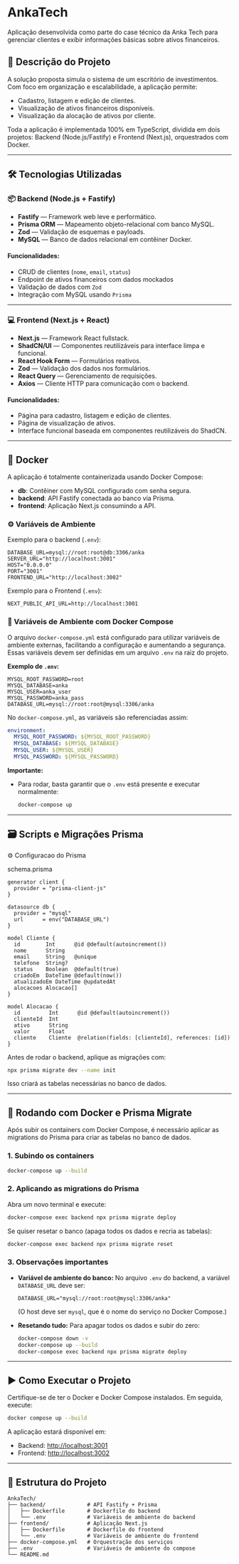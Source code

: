 # AnkaTech

Aplicação desenvolvida como parte do case técnico da Anka Tech para gerenciar clientes e exibir informações básicas sobre ativos financeiros.

## 🧠 Descrição do Projeto

A solução proposta simula o sistema de um escritório de investimentos. Com foco em organização e escalabilidade, a aplicação permite:

- Cadastro, listagem e edição de clientes.
- Visualização de ativos financeiros disponíveis.
- Visualização da alocação de ativos por cliente.

Toda a aplicação é implementada 100% em TypeScript, dividida em dois projetos: Backend (Node.js/Fastify) e Frontend (Next.js), orquestrados com Docker.

---

## 🛠️ Tecnologias Utilizadas

### 📦 Backend (Node.js + Fastify)

- **Fastify** — Framework web leve e performático.
- **Prisma ORM** — Mapeamento objeto-relacional com banco MySQL.
- **Zod** — Validação de esquemas e payloads.
- **MySQL** — Banco de dados relacional em contêiner Docker.

#### Funcionalidades:

- CRUD de clientes (`nome`, `email`, `status`)
- Endpoint de ativos financeiros com dados mockados
- Validação de dados com `Zod`
- Integração com MySQL usando `Prisma`

---

### 💻 Frontend (Next.js + React)

- **Next.js** — Framework React fullstack.
- **ShadCN/UI** — Componentes reutilizáveis para interface limpa e funcional.
- **React Hook Form** — Formulários reativos.
- **Zod** — Validação dos dados nos formulários.
- **React Query** — Gerenciamento de requisições.
- **Axios** — Cliente HTTP para comunicação com o backend.

#### Funcionalidades:

- Página para cadastro, listagem e edição de clientes.
- Página de visualização de ativos.
- Interface funcional baseada em componentes reutilizáveis do ShadCN.

---

## 🐳 Docker

A aplicação é totalmente containerizada usando Docker Compose:

- **db**: Contêiner com MySQL configurado com senha segura.
- **backend**: API Fastify conectada ao banco via Prisma.
- **frontend**: Aplicação Next.js consumindo a API.

### ⚙️ Variáveis de Ambiente

Exemplo para o backend (`.env`):

```
DATABASE_URL=mysql://root:root@db:3306/anka
SERVER_URL="http://localhost:3001"
HOST="0.0.0.0"
PORT="3001"
FRONTEND_URL="http://localhost:3002"
```

Exemplo para o Frontend (`.env`):

```
NEXT_PUBLIC_API_URL=http://localhost:3001

```

### 📄 Variáveis de Ambiente com Docker Compose

O arquivo `docker-compose.yml` está configurado para utilizar variáveis de ambiente externas, facilitando a configuração e aumentando a segurança.
Essas variáveis devem ser definidas em um arquivo `.env` na raiz do projeto.

**Exemplo de `.env`:**

```env
MYSQL_ROOT_PASSWORD=root
MYSQL_DATABASE=anka
MYSQL_USER=anka_user
MYSQL_PASSWORD=anka_pass
DATABASE_URL=mysql://root:root@mysql:3306/anka
```

No `docker-compose.yml`, as variáveis são referenciadas assim:

```yaml
environment:
  MYSQL_ROOT_PASSWORD: ${MYSQL_ROOT_PASSWORD}
  MYSQL_DATABASE: ${MYSQL_DATABASE}
  MYSQL_USER: ${MYSQL_USER}
  MYSQL_PASSWORD: ${MYSQL_PASSWORD}
```

**Importante:**

- Para rodar, basta garantir que o `.env` está presente e executar normalmente:
  ```bash
  docker-compose up
  ```

---

## 🗃️ Scripts e Migrações Prisma

⚙️ Configuracao do Prisma

schema.prisma

```
generator client {
  provider = "prisma-client-js"
}

datasource db {
  provider = "mysql"
  url      = env("DATABASE_URL")
}

model Cliente {
  id        Int      @id @default(autoincrement())
  nome      String
  email     String   @unique
  telefone  String?
  status    Boolean  @default(true)
  criadoEm  DateTime @default(now())
  atualizadoEm DateTime @updatedAt
  alocacoes Alocacao[]
}

model Alocacao {
  id         Int      @id @default(autoincrement())
  clienteId  Int
  ativo      String
  valor      Float
  cliente    Cliente  @relation(fields: [clienteId], references: [id])
}
```

Antes de rodar o backend, aplique as migrações com:

```bash
npx prisma migrate dev --name init
```

Isso criará as tabelas necessárias no banco de dados.

---

## 🐳 Rodando com Docker e Prisma Migrate

Após subir os containers com Docker Compose, é necessário aplicar as migrations do Prisma para criar as tabelas no banco de dados.

### 1. Subindo os containers

```bash
docker-compose up --build
```

### 2. Aplicando as migrations do Prisma

Abra um novo terminal e execute:

```bash
docker-compose exec backend npx prisma migrate deploy
```

Se quiser resetar o banco (apaga todos os dados e recria as tabelas):

```bash
docker-compose exec backend npx prisma migrate reset
```

### 3. Observações importantes

- **Variável de ambiente do banco:**
  No arquivo `.env` do backend, a variável `DATABASE_URL` deve ser:

  ```
  DATABASE_URL="mysql://root:root@mysql:3306/anka"
  ```

  (O host deve ser `mysql`, que é o nome do serviço no Docker Compose.)

- **Resetando tudo:**
  Para apagar todos os dados e subir do zero:
  ```bash
  docker-compose down -v
  docker-compose up --build
  docker-compose exec backend npx prisma migrate deploy
  ```

---

## ▶️ Como Executar o Projeto

Certifique-se de ter o Docker e Docker Compose instalados. Em seguida, execute:

```bash
docker compose up --build
```

A aplicação estará disponível em:

- Backend: [http://localhost:3001](http://localhost:3001)
- Frontend: [http://localhost:3002](http://localhost:3002)

---

## 📁 Estrutura do Projeto

```
AnkaTech/
├── backend/             # API Fastify + Prisma
│   ├── Dockerfile       # Dockerfile do backend
│   └── .env             # Variáveis de ambiente do backend
├── frontend/            # Aplicação Next.js
│   ├── Dockerfile       # Dockerfile do frontend
│   └── .env             # Variáveis de ambiente do frontend
├── docker-compose.yml   # Orquestração dos serviços
├── .env                 # Variáveis de ambiente do compose
└── README.md
```
